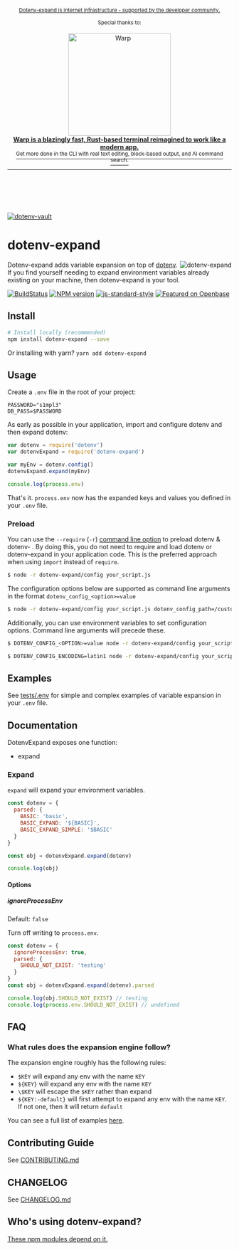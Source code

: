 <div align="center">

<p>
  <sup>
    <a href="https://github.com/sponsors/motdotla">Dotenv-expand is internet infrastructure - supported by the developer community.</a>
  </sup>
</p>
<sup>Special thanks to:</sup>
<br>
<br>
<a href="https://www.warp.dev/?utm_source=github&utm_medium=referral&utm_campaign=dotenv_p_20220831">
  <div>
    <img src="https://res.cloudinary.com/dotenv-org/image/upload/v1661980709/warp_hi8oqj.png" width="230" alt="Warp">
  </div>
  <b>Warp is a blazingly fast, Rust-based terminal reimagined to work like a modern app.</b>
  <div>
    <sup>Get more done in the CLI with real text editing, block-based output, and AI command search.</sup>
  </div>
</a>
<hr>
<br>
<br>
<br>
<br>

</div>

[![dotenv-vault](https://badge.dotenv.org/works-with.svg?r=1)](https://www.dotenv.org/r/github.com/dotenv-org/dotenv-vault?r=1)

# dotenv-expand

<img src="https://raw.githubusercontent.com/motdotla/dotenv-expand/master/dotenv-expand.png" alt="dotenv-expand" align="right" />

Dotenv-expand adds variable expansion on top of 
[dotenv](http://github.com/motdotla/dotenv). If you find yourself needing to
expand environment variables already existing on your machine, then
dotenv-expand is your tool.

[![BuildStatus](https://img.shields.io/travis/motdotla/dotenv-expand/master.svg?style=flat-square)](https://travis-ci.org/motdotla/dotenv-expand)
[![NPM version](https://img.shields.io/npm/v/dotenv-expand.svg?style=flat-square)](https://www.npmjs.com/package/dotenv-expand)
[![js-standard-style](https://img.shields.io/badge/code%20style-standard-brightgreen.svg?style=flat-square)](https://github.com/feross/standard)
[![Featured on Openbase](https://badges.openbase.com/js/featured/dotenv-expand.svg?token=BGZJQVRDGu24cWu/F8LIrCmZvIhC1yUc03IUkk9/sUM=)](https://openbase.com/js/dotenv-expand?utm_source=embedded&amp;utm_medium=badge&amp;utm_campaign=rate-badge)

## Install

```bash
# Install locally (recommended)
npm install dotenv-expand --save
```

Or installing with yarn? `yarn add dotenv-expand`

## Usage

Create a `.env` file in the root of your project:

```dosini
PASSWORD="s1mpl3"
DB_PASS=$PASSWORD

```

As early as possible in your application, import and configure dotenv and then expand dotenv:

```javascript
var dotenv = require('dotenv')
var dotenvExpand = require('dotenv-expand')

var myEnv = dotenv.config()
dotenvExpand.expand(myEnv)

console.log(process.env)
```

That's it. `process.env` now has the expanded keys and values you defined in your `.env` file.

### Preload

You can use the `--require` (`-r`) [command line option](https://nodejs.org/api/cli.html#cli_r_require_module) to preload dotenv & dotenv-
. By doing this, you do not need to require and load dotenv or dotenv-expand in your application code. This is the preferred approach when using `import` instead of `require`.

```bash
$ node -r dotenv-expand/config your_script.js
```

The configuration options below are supported as command line arguments in the format `dotenv_config_<option>=value`

```bash
$ node -r dotenv-expand/config your_script.js dotenv_config_path=/custom/path/to/your/env/vars
```

Additionally, you can use environment variables to set configuration options. Command line arguments will precede these.

```bash
$ DOTENV_CONFIG_<OPTION>=value node -r dotenv-expand/config your_script.js
```

```bash
$ DOTENV_CONFIG_ENCODING=latin1 node -r dotenv-expand/config your_script.js dotenv_config_path=/custom/path/to/.env
```

## Examples

See [tests/.env](https://github.com/motdotla/dotenv-expand/blob/master/tests/.env) for simple and complex examples of variable expansion in your `.env`
file.

## Documentation

DotenvExpand exposes one function:

* expand

### Expand

`expand` will expand your environment variables.

```js
const dotenv = {
  parsed: {
    BASIC: 'basic',
    BASIC_EXPAND: '${BASIC}',
    BASIC_EXPAND_SIMPLE: '$BASIC'
  }
}

const obj = dotenvExpand.expand(dotenv)

console.log(obj)
```

#### Options

##### ignoreProcessEnv

Default: `false`

Turn off writing to `process.env`.

```js
const dotenv = {
  ignoreProcessEnv: true,
  parsed: {
    SHOULD_NOT_EXIST: 'testing'
  }
}
const obj = dotenvExpand.expand(dotenv).parsed

console.log(obj.SHOULD_NOT_EXIST) // testing
console.log(process.env.SHOULD_NOT_EXIST) // undefined
```

## FAQ

### What rules does the expansion engine follow?

The expansion engine roughly has the following rules:

* `$KEY` will expand any env with the name `KEY`
* `${KEY}` will expand any env with the name `KEY` 
* `\$KEY` will escape the `$KEY` rather than expand
* `${KEY:-default}` will first attempt to expand any env with the name `KEY`. If not one, then it will return `default`

You can see a full list of examples [here](https://github.com/motdotla/dotenv-expand/blob/master/tests/.env).

## Contributing Guide

See [CONTRIBUTING.md](CONTRIBUTING.md)

## CHANGELOG

See [CHANGELOG.md](CHANGELOG.md)

## Who's using dotenv-expand?

[These npm modules depend on it.](https://www.npmjs.com/browse/depended/dotenv-expand)
